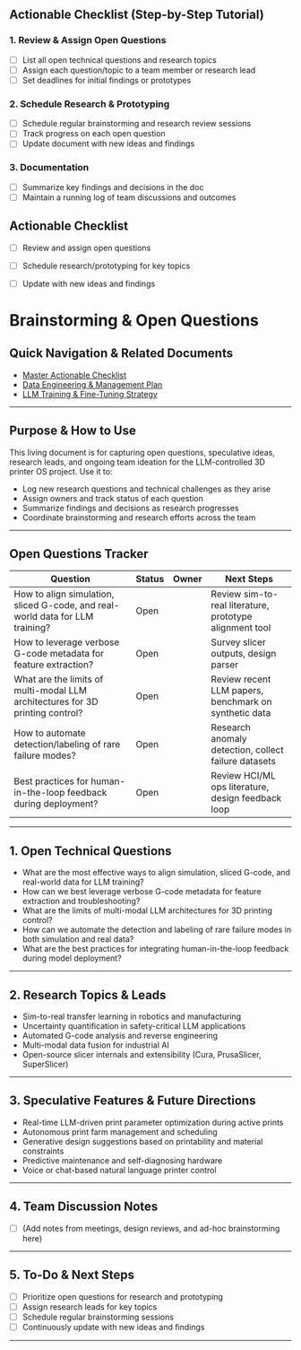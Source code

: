 ## Actionable Checklist (Step-by-Step Tutorial)

### 1. Review & Assign Open Questions
- [ ] List all open technical questions and research topics
- [ ] Assign each question/topic to a team member or research lead
- [ ] Set deadlines for initial findings or prototypes

### 2. Schedule Research & Prototyping
- [ ] Schedule regular brainstorming and research review sessions
- [ ] Track progress on each open question
- [ ] Update document with new ideas and findings

### 3. Documentation
- [ ] Summarize key findings and decisions in the doc
- [ ] Maintain a running log of team discussions and outcomes

## Actionable Checklist
- [ ] Review and assign open questions
- [ ] Schedule research/prototyping for key topics
- [ ] Update with new ideas and findings


# Brainstorming & Open Questions

## Quick Navigation & Related Documents
- [Master Actionable Checklist](master_actionable_checklist.md)
- [Data Engineering & Management Plan](data_engineering_plan.md)
- [LLM Training & Fine-Tuning Strategy](llm_training_strategy.md)

---

## Purpose & How to Use
This living document is for capturing open questions, speculative ideas, research leads, and ongoing team ideation for the LLM-controlled 3D printer OS project. Use it to:
- Log new research questions and technical challenges as they arise
- Assign owners and track status of each question
- Summarize findings and decisions as research progresses
- Coordinate brainstorming and research efforts across the team

---

## Open Questions Tracker
| Question | Status | Owner | Next Steps |
|----------|--------|-------|------------|
| How to align simulation, sliced G-code, and real-world data for LLM training? | Open |  | Review sim-to-real literature, prototype alignment tool |
| How to leverage verbose G-code metadata for feature extraction? | Open |  | Survey slicer outputs, design parser |
| What are the limits of multi-modal LLM architectures for 3D printing control? | Open |  | Review recent LLM papers, benchmark on synthetic data |
| How to automate detection/labeling of rare failure modes? | Open |  | Research anomaly detection, collect failure datasets |
| Best practices for human-in-the-loop feedback during deployment? | Open |  | Review HCI/ML ops literature, design feedback loop |

---

## 1. Open Technical Questions
- What are the most effective ways to align simulation, sliced G-code, and real-world data for LLM training?
- How can we best leverage verbose G-code metadata for feature extraction and troubleshooting?
- What are the limits of multi-modal LLM architectures for 3D printing control?
- How can we automate the detection and labeling of rare failure modes in both simulation and real data?
- What are the best practices for integrating human-in-the-loop feedback during model deployment?

---

## 2. Research Topics & Leads
- Sim-to-real transfer learning in robotics and manufacturing
- Uncertainty quantification in safety-critical LLM applications
- Automated G-code analysis and reverse engineering
- Multi-modal data fusion for industrial AI
- Open-source slicer internals and extensibility (Cura, PrusaSlicer, SuperSlicer)

---

## 3. Speculative Features & Future Directions
- Real-time LLM-driven print parameter optimization during active prints
- Autonomous print farm management and scheduling
- Generative design suggestions based on printability and material constraints
- Predictive maintenance and self-diagnosing hardware
- Voice or chat-based natural language printer control

---

## 4. Team Discussion Notes
- [ ] (Add notes from meetings, design reviews, and ad-hoc brainstorming here)

---

## 5. To-Do & Next Steps
- [ ] Prioritize open questions for research and prototyping
- [ ] Assign research leads for key topics
- [ ] Schedule regular brainstorming sessions
- [ ] Continuously update with new ideas and findings

---
